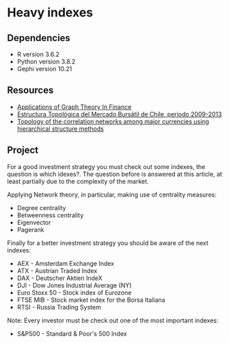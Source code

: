 # Heavy indexes

## Dependencies

* R version 3.6.2
* Python version 3.8.2
* Gephi version 10.21

## Resources

* [Applications of Graph Theory In Finance](http://jonathankinlay.com/2019/09/applications-graph-theory-finance)
* [Estructura Topológica del Mercado Bursátil de Chile, período 2009-2013](https://www.researchgate.net/publication/303721192_Estructura_Topologica_del_Mercado_Bursatil_de_Chile_periodo_2009-2013)
* [Topology of the correlation networks among major currencies using hierarchical structure methods](https://arxiv.org/ftp/arxiv/papers/1010/1010.5653.pdf)

## Project

For a good investment strategy you must check out some indexes, the question is which idexes?. The question before is answered at this article, at least partially due to the complexity of the market.

Applying Network theory, in particular, making use of centrality measures:

* Degree centrality
* Betweenness centrality
* Eigenvector
* Pagerank

Finally for a better investment strategy you should be aware of the next indexes:

* AEX - Amsterdam Exchange Index
* ATX - Austrian Traded Index
* DAX - Deutscher Aktien IndeX
* DJI - Dow Jones Industrial Average (NY)
* Euro Stoxx 50 - Stock index of Eurozone 
* FTSE MIB - Stock market index for the Borsa Italiana
* RTSI - Russia Trading System

Note: Every investor must be check out one of the most important indexes:
* S&P500 - Standard & Poor's 500 Index









